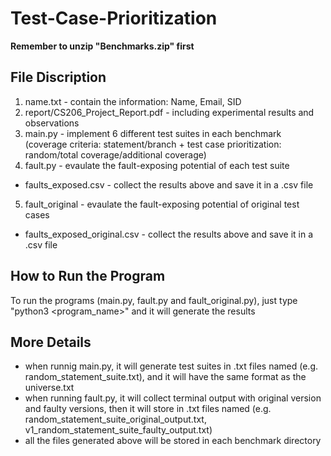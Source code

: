 # Test-Case-Prioritization

**Remember to unzip "Benchmarks.zip" first**

## File Discription
1. name.txt - contain the information: Name, Email, SID <br />
2. report/CS206_Project_Report.pdf - including experimental results and observations <br />
3. main.py - implement 6 different test suites in each benchmark  <br />
          (coverage criteria: statement/branch + test case prioritization: random/total coverage/additional coverage) <br />
4. fault.py - evaulate the fault-exposing potential of each test suite <br />
  - faults_exposed.csv - collect the results above and save it in a .csv file <br />
5. fault_original - evaulate the fault-exposing potential of original test cases <br />
  - faults_exposed_original.csv - collect the results above and save it in a .csv file <br />

## How to Run the Program
To run the programs (main.py, fault.py and fault_original.py), just type "python3 <program_name>" and it will generate the results <br />

## More Details
- when runnig main.py, it will generate test suites in .txt files named (e.g. random_statement_suite.txt), and it will have the same format as the universe.txt <br />
- when running fault.py, it will collect terminal output with original version and faulty versions, then it will store in .txt files named (e.g. random_statement_suite_original_output.txt,  v1_random_statement_suite_faulty_output.txt) <br />
- all the files generated above will be stored in each benchmark directory <br />
